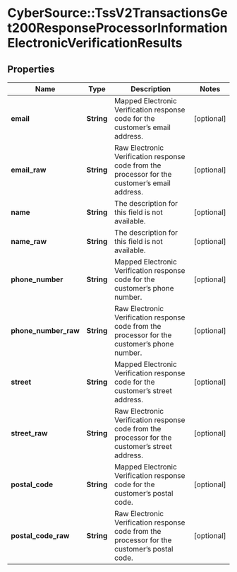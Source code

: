 # CyberSource::TssV2TransactionsGet200ResponseProcessorInformationElectronicVerificationResults

## Properties
Name | Type | Description | Notes
------------ | ------------- | ------------- | -------------
**email** | **String** | Mapped Electronic Verification response code for the customer’s email address.  | [optional] 
**email_raw** | **String** | Raw Electronic Verification response code from the processor for the customer’s email address. | [optional] 
**name** | **String** | The description for this field is not available.  | [optional] 
**name_raw** | **String** | The description for this field is not available. | [optional] 
**phone_number** | **String** | Mapped Electronic Verification response code for the customer’s phone number.  | [optional] 
**phone_number_raw** | **String** | Raw Electronic Verification response code from the processor for the customer’s phone number. | [optional] 
**street** | **String** | Mapped Electronic Verification response code for the customer’s street address.  | [optional] 
**street_raw** | **String** | Raw Electronic Verification response code from the processor for the customer’s street address. | [optional] 
**postal_code** | **String** | Mapped Electronic Verification response code for the customer’s postal code.  | [optional] 
**postal_code_raw** | **String** | Raw Electronic Verification response code from the processor for the customer’s postal code. | [optional] 


